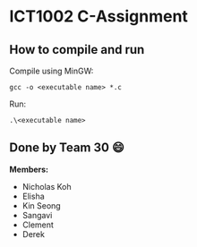 # ICT1002 C-Assignment
## How to compile and run
Compile using MinGW:

`gcc -o <executable name> *.c`

Run:

`.\<executable name>`
## Done by Team 30 	:smile:

**Members:**
* Nicholas Koh
* Elisha
* Kin Seong
* Sangavi
* Clement
* Derek

